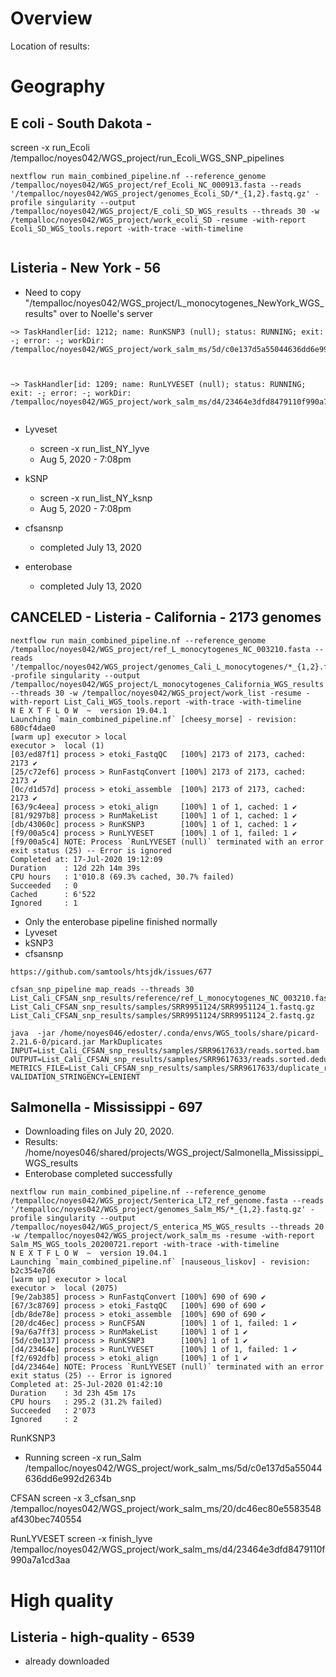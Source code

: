 # Overview

Location of results:



# Geography

## E coli - South Dakota - 
screen -x run_Ecoli
/tempalloc/noyes042/WGS_project/run_Ecoli_WGS_SNP_pipelines

```
nextflow run main_combined_pipeline.nf --reference_genome /tempalloc/noyes042/WGS_project/ref_Ecoli_NC_000913.fasta --reads '/tempalloc/noyes042/WGS_project/genomes_Ecoli_SD/*_{1,2}.fastq.gz' -profile singularity --output /tempalloc/noyes042/WGS_project/E_coli_SD_WGS_results --threads 30 -w /tempalloc/noyes042/WGS_project/work_ecoli_SD -resume -with-report Ecoli_SD_WGS_tools.report -with-trace -with-timeline


```




## Listeria - New York - 56

* Need to copy "/tempalloc/noyes042/WGS_project/L_monocytogenes_NewYork_WGS_results" over to Noelle's server

```
~> TaskHandler[id: 1212; name: RunKSNP3 (null); status: RUNNING; exit: -; error: -; workDir: /tempalloc/noyes042/WGS_project/work_salm_ms/5d/c0e137d5a55044636dd6e992d2634b]



~> TaskHandler[id: 1209; name: RunLYVESET (null); status: RUNNING; exit: -; error: -; workDir: /tempalloc/noyes042/WGS_project/work_salm_ms/d4/23464e3dfd8479110f990a7a1cd3aa]


```


* Lyveset
  * screen -x run_list_NY_lyve
  * Aug 5, 2020 - 7:08pm
  
  
* kSNP
  * screen -x run_list_NY_ksnp
  * Aug 5, 2020 - 7:08pm
  
* cfsansnp
  * completed July 13, 2020
* enterobase
  * completed July 13, 2020



## CANCELED - Listeria - California - 2173 genomes


```
nextflow run main_combined_pipeline.nf --reference_genome /tempalloc/noyes042/WGS_project/ref_L_monocytogenes_NC_003210.fasta --reads '/tempalloc/noyes042/WGS_project/genomes_Cali_L_monocytogenes/*_{1,2}.fastq.gz' -profile singularity --output /tempalloc/noyes042/WGS_project/L_monocytogenes_California_WGS_results --threads 30 -w /tempalloc/noyes042/WGS_project/work_list -resume -with-report List_Cali_WGS_tools.report -with-trace -with-timeline
N E X T F L O W  ~  version 19.04.1
Launching `main_combined_pipeline.nf` [cheesy_morse] - revision: 680cf4dae0
[warm up] executor > local
executor >  local (1)
[03/ed87f1] process > etoki_FastqQC   [100%] 2173 of 2173, cached: 2173 ✔
[25/c72ef6] process > RunFastqConvert [100%] 2173 of 2173, cached: 2173 ✔
[0c/d1d57d] process > etoki_assemble  [100%] 2173 of 2173, cached: 2173 ✔
[63/9c4eea] process > etoki_align     [100%] 1 of 1, cached: 1 ✔
[81/9297b8] process > RunMakeList     [100%] 1 of 1, cached: 1 ✔
[db/43060c] process > RunKSNP3        [100%] 1 of 1, cached: 1 ✔
[f9/00a5c4] process > RunLYVESET      [100%] 1 of 1, failed: 1 ✔
[f9/00a5c4] NOTE: Process `RunLYVESET (null)` terminated with an error exit status (25) -- Error is ignored
Completed at: 17-Jul-2020 19:12:09
Duration    : 12d 22h 14m 39s
CPU hours   : 1'010.8 (69.3% cached, 30.7% failed)
Succeeded   : 0
Cached      : 6'522
Ignored     : 1
```

* Only the enterobase pipeline finished normally
* Lyveset
* kSNP3
* cfsansnp

 
 
 ```
https://github.com/samtools/htsjdk/issues/677

cfsan_snp_pipeline map_reads --threads 30 List_Cali_CFSAN_snp_results/reference/ref_L_monocytogenes_NC_003210.fasta List_Cali_CFSAN_snp_results/samples/SRR9951124/SRR9951124_1.fastq.gz List_Cali_CFSAN_snp_results/samples/SRR9951124/SRR9951124_2.fastq.gz

java  -jar /home/noyes046/edoster/.conda/envs/WGS_tools/share/picard-2.21.6-0/picard.jar MarkDuplicates INPUT=List_Cali_CFSAN_snp_results/samples/SRR9617633/reads.sorted.bam OUTPUT=List_Cali_CFSAN_snp_results/samples/SRR9617633/reads.sorted.deduped.bam METRICS_FILE=List_Cali_CFSAN_snp_results/samples/SRR9617633/duplicate_reads_metrics.txt VALIDATION_STRINGENCY=LENIENT
 
 ```
  
## Salmonella - Mississippi - 697
  
* Downloading files on July 20, 2020.
* Results: /home/noyes046/shared/projects/WGS_project/Salmonella_Mississippi_WGS_results
* Enterobase completed successfully

```
nextflow run main_combined_pipeline.nf --reference_genome /tempalloc/noyes042/WGS_project/Senterica_LT2_ref_genome.fasta --reads '/tempalloc/noyes042/WGS_project/genomes_Salm_MS/*_{1,2}.fastq.gz' -profile singularity --output /tempalloc/noyes042/WGS_project/S_enterica_MS_WGS_results --threads 20 -w /tempalloc/noyes042/WGS_project/work_salm_ms -resume -with-report Salm_MS_WGS_tools_20200721.report -with-trace -with-timeline
N E X T F L O W  ~  version 19.04.1
Launching `main_combined_pipeline.nf` [nauseous_liskov] - revision: b2c354e7d6
[warm up] executor > local
executor >  local (2075)
[9e/2ab385] process > RunFastqConvert [100%] 690 of 690 ✔
[67/3c8769] process > etoki_FastqQC   [100%] 690 of 690 ✔
[db/8de78e] process > etoki_assemble  [100%] 690 of 690 ✔
[20/dc46ec] process > RunCFSAN        [100%] 1 of 1, failed: 1 ✔
[9a/6a7ff3] process > RunMakeList     [100%] 1 of 1 ✔
[5d/c0e137] process > RunKSNP3        [100%] 1 of 1 ✔
[d4/23464e] process > RunLYVESET      [100%] 1 of 1, failed: 1 ✔
[f2/692dfb] process > etoki_align     [100%] 1 of 1 ✔
[d4/23464e] NOTE: Process `RunLYVESET (null)` terminated with an error exit status (25) -- Error is ignored
Completed at: 25-Jul-2020 01:42:10
Duration    : 3d 23h 45m 17s
CPU hours   : 295.2 (31.2% failed)
Succeeded   : 2'073
Ignored     : 2
```

RunKSNP3 
* Running screen -x run_Salm
/tempalloc/noyes042/WGS_project/work_salm_ms/5d/c0e137d5a55044636dd6e992d2634b

CFSAN
screen -x 3_cfsan_snp
/tempalloc/noyes042/WGS_project/work_salm_ms/20/dc46ec80e5583548af430bec740554

RunLYVESET
screen -x finish_lyve
/tempalloc/noyes042/WGS_project/work_salm_ms/d4/23464e3dfd8479110f990a7a1cd3aa







# High quality

## Listeria - high-quality - 6539
* already downloaded 
